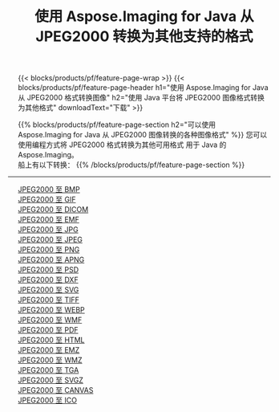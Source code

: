 ﻿---
title: 使用 Aspose.Imaging for Java 从 JPEG2000 转换为其他支持的格式 
weight: 3920
url: /zh-hans/java/conversion/from/jpeg2000 
lang: zh-hans
langdirlevel: 2
locales: zh-hans,ja,it,ru,de,es,fr,nl,id,lt,pl,pt,vi,tr,ko,zh-hant,ar,hi,th,sv,cs,uk,he
description: Aspose.Imaging 可以使用 Java 平台轻松地将 JPEG2000 转换为其他格式
---

{{< blocks/products/pf/feature-page-wrap >}}
{{< blocks/products/pf/feature-page-header h1="使用 Aspose.Imaging for Java 从 JPEG2000 格式转换图像" h2="使用 Java 平台将 JPEG2000 图像格式转换为其他格式" downloadText="下载" >}}


{{% blocks/products/pf/feature-page-section  h2="可以使用 Aspose.Imaging for Java 从 JPEG2000 图像转换的各种图像格式" %}}
您可以使用编程方式将 JPEG2000 格式转换为其他可用格式
用于 Java 的 Aspose.Imaging。
<br/>
船上有以下转换：
{{% /blocks/products/pf/feature-page-section %}}
<div class="container-fluid productfamilypage bg-gray">
    <div class="convertypes bg-gray agp-content section">
        <div class="container">
		<hr style="margin-left:-20px;"/>
		<div class="row other-converters">
		    <div class='col-md-2 other-converter remove-lp remove-rp'><a href="/imaging/zh-hans/java/conversion/jpeg2000-to-bmp" >JPEG2000 至 BMP</a></div><div class='col-md-2 other-converter remove-lp remove-rp'><a href="/imaging/zh-hans/java/conversion/jpeg2000-to-gif" >JPEG2000 至 GIF</a></div><div class='col-md-2 other-converter remove-lp remove-rp'><a href="/imaging/zh-hans/java/conversion/jpeg2000-to-dicom" >JPEG2000 至 DICOM</a></div><div class='col-md-2 other-converter remove-lp remove-rp'><a href="/imaging/zh-hans/java/conversion/jpeg2000-to-emf" >JPEG2000 至 EMF</a></div><div class='col-md-2 other-converter remove-lp remove-rp'><a href="/imaging/zh-hans/java/conversion/jpeg2000-to-jpg" >JPEG2000 至 JPG</a></div><div class='col-md-2 other-converter remove-lp remove-rp'><a href="/imaging/zh-hans/java/conversion/jpeg2000-to-jpeg" >JPEG2000 至 JPEG</a></div><div class='col-md-2 other-converter remove-lp remove-rp'><a href="/imaging/zh-hans/java/conversion/jpeg2000-to-png" >JPEG2000 至 PNG</a></div><div class='col-md-2 other-converter remove-lp remove-rp'><a href="/imaging/zh-hans/java/conversion/jpeg2000-to-apng" >JPEG2000 至 APNG</a></div><div class='col-md-2 other-converter remove-lp remove-rp'><a href="/imaging/zh-hans/java/conversion/jpeg2000-to-psd" >JPEG2000 至 PSD</a></div><div class='col-md-2 other-converter remove-lp remove-rp'><a href="/imaging/zh-hans/java/conversion/jpeg2000-to-dxf" >JPEG2000 至 DXF</a></div><div class='col-md-2 other-converter remove-lp remove-rp'><a href="/imaging/zh-hans/java/conversion/jpeg2000-to-svg" >JPEG2000 至 SVG</a></div><div class='col-md-2 other-converter remove-lp remove-rp'><a href="/imaging/zh-hans/java/conversion/jpeg2000-to-tiff" >JPEG2000 至 TIFF</a></div><div class='col-md-2 other-converter remove-lp remove-rp'><a href="/imaging/zh-hans/java/conversion/jpeg2000-to-webp" >JPEG2000 至 WEBP</a></div><div class='col-md-2 other-converter remove-lp remove-rp'><a href="/imaging/zh-hans/java/conversion/jpeg2000-to-wmf" >JPEG2000 至 WMF</a></div><div class='col-md-2 other-converter remove-lp remove-rp'><a href="/imaging/zh-hans/java/conversion/jpeg2000-to-pdf" >JPEG2000 至 PDF</a></div><div class='col-md-2 other-converter remove-lp remove-rp'><a href="/imaging/zh-hans/java/conversion/jpeg2000-to-html" >JPEG2000 至 HTML</a></div><div class='col-md-2 other-converter remove-lp remove-rp'><a href="/imaging/zh-hans/java/conversion/jpeg2000-to-emz" >JPEG2000 至 EMZ</a></div><div class='col-md-2 other-converter remove-lp remove-rp'><a href="/imaging/zh-hans/java/conversion/jpeg2000-to-wmz" >JPEG2000 至 WMZ</a></div><div class='col-md-2 other-converter remove-lp remove-rp'><a href="/imaging/zh-hans/java/conversion/jpeg2000-to-tga" >JPEG2000 至 TGA</a></div><div class='col-md-2 other-converter remove-lp remove-rp'><a href="/imaging/zh-hans/java/conversion/jpeg2000-to-svgz" >JPEG2000 至 SVGZ</a></div><div class='col-md-2 other-converter remove-lp remove-rp'><a href="/imaging/zh-hans/java/conversion/jpeg2000-to-canvas" >JPEG2000 至 CANVAS</a></div><div class='col-md-2 other-converter remove-lp remove-rp'><a href="/imaging/zh-hans/java/conversion/jpeg2000-to-ico" >JPEG2000 至 ICO</a></div>
                </div>
        </div>
    </div>
</div>
<br/>

